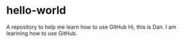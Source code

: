 # hello-world
A repository to help me learn how to use GitHub
Hi, this is Dan.  I am learining how to use GitHub.
